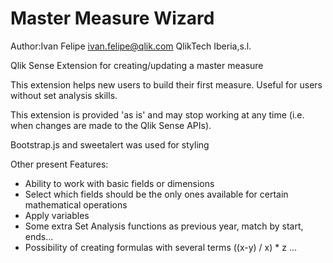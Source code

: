 # Master Measure Wizard
Author:Ivan Felipe ivan.felipe@qlik.com
QlikTech Iberia,s.l.

Qlik Sense Extension for creating/updating a master measure

This extension helps new users to build their first measure.
Useful for users without set analysis skills.

This extension is provided 'as is' and may stop working at any time (i.e. when changes are made to the Qlik Sense APIs).

Bootstrap.js and sweetalert was used for styling

Other present Features:
<UL>
  <li>Ability to work with basic fields or dimensions</li>
  <li>Select which fields should be the only ones available for certain mathematical operations</li>
  <li>Apply variables</li>
  <li>Some extra Set Analysis functions as previous year, match by start, ends...</li>
  <li>Possibility of creating formulas with several terms ((x-y) / x) * z ...</li>
</UL>
